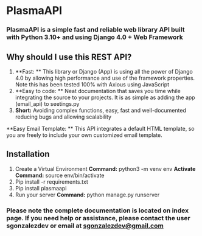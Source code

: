  # PlasmaAPI

### PlasmaAPI is a simple fast and reliable web library API built with Python 3.10+ and using Django 4.0 + Web Framework
## Why should I use this REST API? 
1. **Fast: ** This library or Django (App) is using all the power of Django 4.0 by allowing high performance and use of the framework properties. Note this has been tested 100% with Axious using JavaScript   
2. **Easy to code: ** Neat documentation that saves you time while integrating the source to your projects. It is as simple as adding the app (email_api) to seetings.py 
3. **Short:** Avoiding complex functions, easy, fast and well-documented reducing bugs and allowing scalability 

**Easy Email Template: **   This API integrates a default HTML template, so you are freely to include your own customized email template.   

## Installation

 1. Create a Virtual Environment 
 **Command:** python3 -m venv env 
 **Activate Command:**  source env/bin/activate 
 2. Pip install -r requirements.txt 
 3.  Pip install plasmaapi
 4. Run your server 
 **Command:** python manage.py runserver 

### Please note the complete documentation is located on index page.  If you need help or assistance, please contact the user sgonzalezdev or email at sgonzalezdev@gmail.com 
